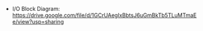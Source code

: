 - I/O Block Diagram: https://drive.google.com/file/d/1GCrUAegIxBbtsJ6uGmBkTb5TLuMTmaEe/view?usp=sharing
